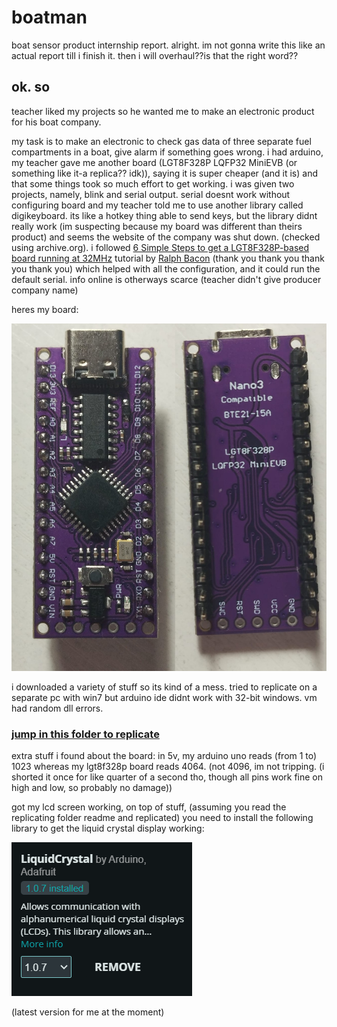 # boatman
boat sensor product internship report.
alright. im not gonna write this like an actual report till i finish it. then i will overhaul??is that the right word??

## ok. so

teacher liked my projects so he wanted me to make an electronic product for his boat company.

my task is to make an electronic to check gas data of three separate fuel compartments in a boat, give alarm if something goes wrong. i had arduino, my teacher gave me another board (LGT8F328P LQFP32 MiniEVB (or something like it-a replica?? idk)), saying it is super cheaper (and it is) and that some things took so much effort to get working. i was given two projects, namely, blink and serial output. serial doesnt work without configuring board and my teacher told me to use another library called digikeyboard. its like a hotkey thing able to send keys, but the library didnt really work (im suspecting because my board was different than theirs product) and seems the website of the company was shut down. (checked using archive.org). i followed [6 Simple Steps to get a LGT8F328P-based board running at 32MHz](https://github.com/RalphBacon/LGT8F328P-Arduino-Clone-Chip-ATMega328P?tab=readme-ov-file#6-simple-steps-to-get-a-lgt8f328p-based-board-running-at-32mhz) tutorial by [Ralph Bacon](https://github.com/RalphBacon) (thank you thank you thank you thank you) which helped with all the configuration, and it could run the default serial. info online is otherways scarce (teacher didn't give producer company name)

heres my board:

![[boardpic]](theboard.jpg)

i downloaded a variety of stuff so its kind of a mess. tried to replicate on a separate pc with win7 but arduino ide didnt work with 32-bit windows. vm had random dll errors.

### [jump in this folder to replicate](https://github.com/7-5/boatman/tree/main/extra)

extra stuff i found about the board: in 5v, my arduino uno reads (from 1 to) 1023 whereas my lgt8f328p board reads 4064. (not 4096, im not tripping. (i shorted it once for like quarter of a second tho, though all pins work fine on high and low, so probably no damage))

got my lcd screen working, on top of stuff, (assuming you read the replicating folder readme and replicated) you need to install the following library to get the liquid crystal display working:

![[imageofhelibrarybeinginthestateofinstalled]](anotherlibrarytoinstall.png)

(latest version for me at the moment)

